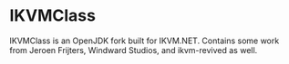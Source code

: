 # IKVMClass
IKVMClass is an OpenJDK fork built for IKVM.NET. Contains some work from Jeroen Frijters, Windward Studios, and ikvm-revived as well.

